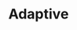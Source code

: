 ---
title: Adaptive
definition: ''
sources: 
- sourceurl: https://citeseerx.ist.psu.edu/document?repid=rep1&type=pdf&doi=c942f84f37c0b2b548e5e189c267e066701fc285
perspectives: 
- meaning:  a system can be personalized automatically, without explicit user input. These changes are made based on characteristics or behaviours that are either directly measured or inferred. The user does not control the adaptation. Adaptivity is one of two types of personalization on the spectrum of adaptation, along with adaptability.
  role: user interface designer
---